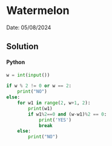 # Watermelon

Date: 05/08/2024

## Solution
#### Python
```python
w = int(input())

if w % 2 != 0 or w == 2:
    print("NO")
else:
    for w1 in range(2, w+1, 2):
        print(w1)
        if w1%2==0 and (w-w1)%2 == 0:
            print('YES')
            break
    else:
        print("NO")
```